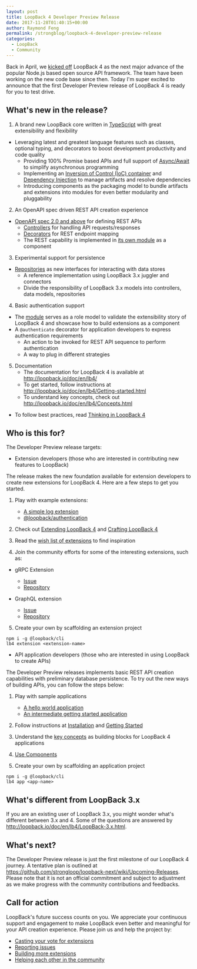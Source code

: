```yaml
---
layout: post
title: LoopBack 4 Developer Preview Release
date: 2017-11-28T01:40:15+00:00
author: Raymond Feng
permalink: /strongblog/loopback-4-developer-preview-release
categories:
  - LoopBack
  - Community
---
```


Back in April, we [kicked off](https://strongloop.com/strongblog/announcing-loopback-next/) LoopBack 4 as the next major advance of the popular Node.js based open source API framework. The team have been working on the new code base since then. Today I'm super excited to announce that the first Developer Preview release of LoopBack 4 is ready for you to test drive.

## What's new in the release?

1. A brand new LoopBack core written in [TypeScript](https://www.typescriptlang.org/) with great extensibility and flexibility
  - Leveraging latest and greatest language features such as classes, optional typing, and decorators to boost development productivity and code quality
	- Providing 100% Promise based APIs and full support of [Async/Await](https://developer.mozilla.org/en-US/docs/Web/JavaScript/Reference/Statements/async_function) to simplify asynchronous programming
	- Implementing an [Inversion of Control (IoC) container](http://loopback.io/doc/en/lb4/Context.html) and [Dependency Injection](http://loopback.io/doc/en/lb4/Dependency-injection.html) to manage artifacts and resolve dependencies
	- Introducing components as the packaging model to bundle artifacts and extensions into modules for even better modularity and pluggability

2. An OpenAPI spec driven REST API creation experience
  - [OpenAPI spec 2.0 and above](https://github.com/OAI/OpenAPI-Specification) for defining REST APIs
	- [Controllers](http://loopback.io/doc/en/lb4/Controllers.html) for handling API requests/responses
	- [Decorators](http://loopback.io/doc/en/lb4/Decorators.html) for REST endpoint mapping
	- The REST capability is implemented in [its own module](https://github.com/strongloop/loopback-next/tree/master/packages/rest) as a component

3. Experimental support for persistence
  - [Repositories](http://loopback.io/doc/en/lb4/Repositories.html) as new interfaces for interacting with data stores
	- A reference implementation using LoopBack 3.x juggler and connectors
	- Divide the responsibility of LoopBack 3.x models into controllers, data models, repositories  

4. Basic authentication support
  - The [module](https://github.com/strongloop/loopback-next/tree/master/packages/authentication) serves as a role model to validate the extensibility story of LoopBack 4 and showcase how to build extensions as a component
  - A `@authenticate` decorator for application developers to express authentication requirements
	- An action to be invoked for REST API sequence to perform authentication
	- A way to plug in different strategies 

5. Documentation
	- The documentation for LoopBack 4 is available at http://loopback.io/doc/en/lb4/
	- To get started, follow instructions at http://loopback.io/doc/en/lb4/Getting-started.html
	- To understand key concepts, check out http://loopback.io/doc/en/lb4/Concepts.html
  - To follow best practices, read [Thinking in LoopBack 4](http://loopback.io/doc/en/lb4/Thinking-in-LoopBack.html)

## Who is this for?

The Developer Preview release targets:

- Extension developers (those who are interested in contributing new features to LoopBack)

The release makes the new foundation available for extension developers to create new extensions for LoopBack 4. Here are a few steps to get you started.

1. Play with example extensions:
    - [A simple log extension](https://github.com/strongloop/loopback4-example-log-extension)
    - [@loopback/authentication](https://github.com/strongloop/loopback-next/tree/master/packages/authentication)

2. Check out [Extending LoopBack 4](http://loopback.io/doc/en/lb4/Extending-LoopBack-4.html) and [Crafting LoopBack 4](http://loopback.io/doc/en/lb4/Crafting-LoopBack-4.html)

3. Read the [wish list of extensions](https://github.com/strongloop/loopback-next/issues/512) to find inspiration

4. Join the community efforts for some of the interesting extensions, such as:

- gRPC Extension
  - [Issue](https://github.com/strongloop/loopback-next/issues/675)
  - [Repository](https://github.com/strongloop/loopback4-extension-grpc)

- GraphQL extension
  - [Issue](https://github.com/strongloop/loopback-next/issues/656)
  - [Repository](https://github.com/strongloop/loopback4-extension-graphql) 

5. Create your own by scaffolding an extension project

```
npm i -g @loopback/cli
lb4 extension <extension-name>
```

- API application developers (those who are interested in using LoopBack to create APIs)

The Developer Preview releases implements basic REST API creation capabilities with preliminary database persistence. To try out the new ways of building APIs, you can follow the steps below:

1. Play with sample applications

    - [A hello world application](https://github.com/strongloop/loopback4-example-hello-world)
    - [An intermediate getting started application](https://github.com/strongloop/loopback4-example-getting-started) 

2. Follow instructions at [Installation](http://loopback.io/doc/en/lb4/Installation.html) and [Getting Started](http://loopback.io/doc/en/lb4/Getting-started.html)

3. Understand the [key concepts](http://loopback.io/doc/en/lb4/Concepts.html) as building blocks for LoopBack 4 applications

4. [Use Components](http://loopback.io/doc/en/lb4/Using-components.html)

5. Create your own by scaffolding an application project

```
npm i -g @loopback/cli
lb4 app <app-name>
```

## What's different from LoopBack 3.x

If you are an existing user of LoopBack 3.x, you might wonder what's different between 3.x and 4. Some of the questions are answered by http://loopback.io/doc/en/lb4/LoopBack-3.x.html.

## What's next?

The Developer Preview release is just the first milestone of our LoopBack 4 journey. A tentative plan is outlined at https://github.com/strongloop/loopback-next/wiki/Upcoming-Releases. Please note that it is not an official commitment and subject to adjustment as we make progress with the community contributions and feedbacks.

## Call for action

LoopBack's future success counts on you. We appreciate your continuous support and engagement to make LoopBack even better and meaningful for your API creation experience. Please join us and help the project by:

- [Casting your vote for extensions](https://github.com/strongloop/loopback-next/issues/512)
- [Reporting issues](https://github.com/strongloop/loopback-next/issues)
- [Building more extensions](https://github.com/strongloop/loopback-next/issues/647)
- [Helping each other in the community](https://groups.google.com/forum/#!forum/loopbackjs)
